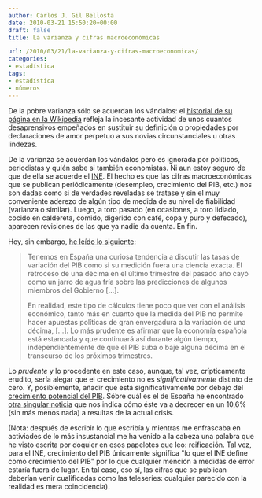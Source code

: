 ```yaml
---
author: Carlos J. Gil Bellosta
date: 2010-03-21 15:50:20+00:00
draft: false
title: La varianza y cifras macroeconómicas

url: /2010/03/21/la-varianza-y-cifras-macroeconomicas/
categories:
- estadística
tags:
- estadística
- números
---
```


De la pobre varianza sólo se acuerdan los vándalos: el [historial de su página en la Wikipedia](http://es.wikipedia.org/w/index.php?title=Varianza&action=history) refleja la incesante actividad de unos cuantos desaprensivos empeñados en sustituir su definición o propiedades por declaraciones de amor perpetuo a sus novias circunstanciales u otras lindezas.

De la varianza se acuerdan los vándalos pero es ignorada por políticos, periodistas y quién sabe si también economistas. Ni aun estoy seguro de que de ella se acuerde el [INE](http://www.ine.es). El hecho es que las cifras macroeconómicas que se publican periódicamente (desempleo, crecimiento del PIB, etc.) nos son dadas como si de verdades reveladas se tratase y sin el muy conveniente aderezo de algún tipo de medida de su nivel de fiabilidad (varianza o similar). Luego, a toro pasado (en ocasiones, a toro lidiado, cocido en caldereta, comido, digerido con café, copa y puro y defecado), aparecen revisiones de las que ya nadie da cuenta. En fin.

Hoy, sin embargo, [he leído lo siguiente](http://www.elpais.com/articulo/primer/plano/dificil/camino/recuperacion/elpepueconeg/20100321elpneglse_5/Tes):


>Tenemos en España una curiosa tendencia a discutir las tasas de variación del PIB como si su medición fuera una ciencia exacta. El retroceso de una décima en el último trimestre del pasado año cayó como un jarro de agua fría sobre las predicciones de algunos miembros del Gobierno [...].
>
>En realidad, este tipo de cálculos tiene poco que ver con el análisis económico, tanto más en cuanto que la medida del PIB no permite hacer apuestas políticas de gran envergadura a la variación de una décima, [...]. Lo más prudente es afirmar que la economía española está estancada y que continuará así durante algún tiempo, independientemente de que el PIB suba o baje alguna décima en el transcurso de los próximos trimestres.


Lo _prudente_ y lo procedente en este caso, aunque, tal vez, crípticamente erudito, sería alegar que el crecimiento no es _significativamente_ distinto de cero. Y, posiblemente, añadir que está significativamente por debajo del [crecimiento potencial del PIB](http://www.eco-finanzas.com/diccionario/C/CRECIMIENTO_POTENCIAL_DEL_PIB.htm). Sóbre cuál es el de España he encontrado [otra singular noticia](http://www.libertaddigital.com/economia/espana-perdera-un-106-de-su-pib-potencial-por-la-crisis-1276386898/) que nos indica cómo éste va a decrecer en un 10,6% (sin más menos nada) a resultas de la actual crisis.

(Nota: después de escribir lo que escribía y mientras me enfrascaba en activiades de lo más insustancial me ha venido a la cabeza una palabra que he visto escrita por doquier en esos papelotes que leo: [reificación](http://buscon.rae.es/draeI/SrvltConsulta?TIPO_BUS=3&LEMA=reificaci%F3n). Tal vez, para el INE, crecimiento del PIB únicamente significa "lo que el INE define como crecimiento del PIB" por lo que cualquier mención a medidas de error estaría fuera de lugar. En tal caso, eso sí, las cifras que se publican deberían venir cualificadas como las teleseries: cualquier parecido con la realidad es mera coincidencia).
